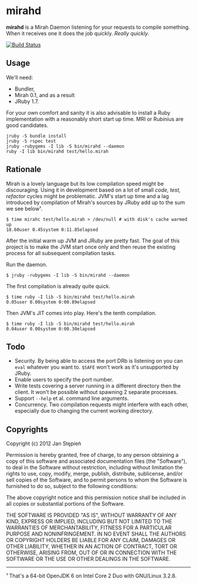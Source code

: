 mirahd
======

**mirahd** is a Mirah Daemon listening for your requests to compile something.
When it receives one it does the job quickly. _Really quickly_.

[![Build Status](https://secure.travis-ci.org/jstepien/mirahd.png?branch=master)](http://travis-ci.org/jstepien/mirahd)

Usage
-----

We'll need:

  * Bundler,
  * Mirah 0.1, and as a result
  * JRuby 1.7.

For your own comfort and sanity it is also advisable to install a Ruby
implementation with a reasonably short start up time. MRI or Rubinius
are good candidates.

    jruby -S bundle install
    jruby -S rspec test
    jruby -rubygems -I lib -S bin/mirahd --daemon
    ruby -I lib bin/mirahd test/hello.mirah

Rationale
---------

Mirah is a lovely language but its low compilation speed might be discouraging.
Using it in development based on a lot of small _code, test, refactor_ cycles
might be problematic. JVM's start up time and a lag introduced by compilation
of Mirah's sources by JRuby add up to the sum we see below¹.

    $ time mirahc test/hello.mirah > /dev/null # with disk's cache warmed up
    18.60user 0.45system 0:11.85elapsed

After the initial warm up JVM and JRuby are pretty fast. The goal of this
project is to make the JVM start once only and then reuse the existing process
for all subsequent compilation tasks.

Run the daemon.

    $ jruby -rubygems -I lib -S bin/mirahd --daemon

The first compilation is already quite quick.

    $ time ruby -I lib -S bin/mirahd test/hello.mirah
    0.05user 0.00system 0:00.89elapsed

Then JVM's JIT comes into play. Here's the tenth compilation.

    $ time ruby -I lib -S bin/mirahd test/hello.mirah
    0.04user 0.00system 0:00.30elapsed

Todo
----

  * Security. By being able to access the port DRb is listening on you
    can `eval` whatever you want to. `$SAFE` won't work as it's unsupported
    by JRuby.
  * Enable users to specify the port number.
  * Write tests covering a server running in a different directory then the
    client. It won't be possible without spawning 2 separate processes.
  * Support `--help` et al. command line arguments.
  * Concurrency. Two compilation requests might interfere with each other,
    especially due to changing the current working directory.

Copyrights
----------

Copyright (c) 2012 Jan Stępień

Permission is hereby granted, free of charge, to any person obtaining
a copy of this software and associated documentation files (the
"Software"), to deal in the Software without restriction, including
without limitation the rights to use, copy, modify, merge, publish,
distribute, sublicense, and/or sell copies of the Software, and to
permit persons to whom the Software is furnished to do so, subject to
the following conditions:

The above copyright notice and this permission notice shall be
included in all copies or substantial portions of the Software.

THE SOFTWARE IS PROVIDED "AS IS", WITHOUT WARRANTY OF ANY KIND,
EXPRESS OR IMPLIED, INCLUDING BUT NOT LIMITED TO THE WARRANTIES OF
MERCHANTABILITY, FITNESS FOR A PARTICULAR PURPOSE AND
NONINFRINGEMENT. IN NO EVENT SHALL THE AUTHORS OR COPYRIGHT HOLDERS BE
LIABLE FOR ANY CLAIM, DAMAGES OR OTHER LIABILITY, WHETHER IN AN ACTION
OF CONTRACT, TORT OR OTHERWISE, ARISING FROM, OUT OF OR IN CONNECTION
WITH THE SOFTWARE OR THE USE OR OTHER DEALINGS IN THE SOFTWARE.

___
¹ That's a 64-bit OpenJDK 6 on Intel Core 2 Duo with GNU/Linux 3.2.8.
